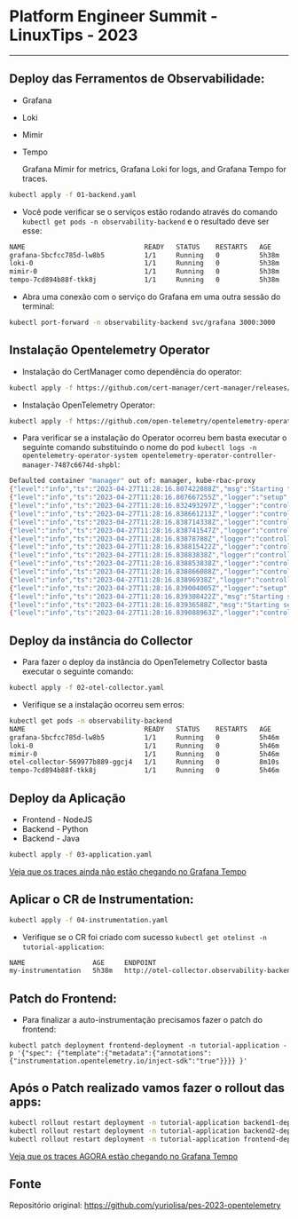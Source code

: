 # Platform Engineer Summit - LinuxTips - 2023
---
## Deploy das Ferramentos de Observabilidade:
 - Grafana
 - Loki
 - Mimir
 - Tempo
 
    Grafana Mimir for metrics, Grafana Loki for logs, and Grafana Tempo for traces.

```bash
kubectl apply -f 01-backend.yaml
````
- Você pode verificar se o serviços estão rodando através do comando `kubectl get pods -n observability-backend` e o resultado deve ser esse: 
````bash
NAME                              READY   STATUS    RESTARTS   AGE
grafana-5bcfcc785d-lw8b5          1/1     Running   0          5h38m
loki-0                            1/1     Running   0          5h38m
mimir-0                           1/1     Running   0          5h38m
tempo-7cd894b88f-tkk8j            1/1     Running   0          5h38m
````
- Abra uma conexão com o serviço do Grafana em uma outra sessão do terminal: 

````bash
kubectl port-forward -n observability-backend svc/grafana 3000:3000
`````
## Instalação Opentelemetry Operator

- Instalação do CertManager como dependência do operator: 

````bash
kubectl apply -f https://github.com/cert-manager/cert-manager/releases/download/v1.11.0/cert-manager.yaml
`````

- Instalação  OpenTelemetry Operator:
````bash
kubectl apply -f https://github.com/open-telemetry/opentelemetry-operator/releases/download/v0.74.0/opentelemetry-operator.yaml
````

- Para verificar se a instalação do Operator ocorreu bem basta executar o seguinte comando substituindo o nome do pod `kubectl logs -n opentelemetry-operator-system opentelemetry-operator-controller-manager-7487c6674d-shpbl`: 

````bash
Defaulted container "manager" out of: manager, kube-rbac-proxy
{"level":"info","ts":"2023-04-27T11:28:16.807422088Z","msg":"Starting the OpenTelemetry Operator","opentelemetry-operator":"0.74.0","opentelemetry-collector":"ghcr.io/open-telemetry/opentelemetry-collector-releases/opentelemetry-collector:0.74.0","opentelemetry-targetallocator":"ghcr.io/open-telemetry/opentelemetry-operator/target-allocator:0.74.0","operator-opamp-bridge":"ghcr.io/open-telemetry/opentelemetry-operator/operator-opamp-bridge:0.74.0","auto-instrumentation-java":"ghcr.io/open-telemetry/opentelemetry-operator/autoinstrumentation-java:1.23.0","auto-instrumentation-nodejs":"ghcr.io/open-telemetry/opentelemetry-operator/autoinstrumentation-nodejs:0.34.0","auto-instrumentation-python":"ghcr.io/open-telemetry/opentelemetry-operator/autoinstrumentation-python:0.36b0","auto-instrumentation-dotnet":"ghcr.io/open-telemetry/opentelemetry-operator/autoinstrumentation-dotnet:0.6.0","build-date":"2023-03-29T11:22:05Z","go-version":"go1.20.2","go-arch":"arm64","go-os":"linux","labels-filter":[]}
{"level":"info","ts":"2023-04-27T11:28:16.807667255Z","logger":"setup","msg":"the env var WATCH_NAMESPACE isn't set, watching all namespaces"}
{"level":"info","ts":"2023-04-27T11:28:16.832493297Z","logger":"controller-runtime.metrics","msg":"Metrics server is starting to listen","addr":"127.0.0.1:8080"}
{"level":"info","ts":"2023-04-27T11:28:16.838661213Z","logger":"controller-runtime.builder","msg":"Registering a mutating webhook","GVK":"opentelemetry.io/v1alpha1, Kind=OpenTelemetryCollector","path":"/mutate-opentelemetry-io-v1alpha1-opentelemetrycollector"}
{"level":"info","ts":"2023-04-27T11:28:16.838714338Z","logger":"controller-runtime.webhook","msg":"Registering webhook","path":"/mutate-opentelemetry-io-v1alpha1-opentelemetrycollector"}
{"level":"info","ts":"2023-04-27T11:28:16.838741547Z","logger":"controller-runtime.builder","msg":"Registering a validating webhook","GVK":"opentelemetry.io/v1alpha1, Kind=OpenTelemetryCollector","path":"/validate-opentelemetry-io-v1alpha1-opentelemetrycollector"}
{"level":"info","ts":"2023-04-27T11:28:16.83878788Z","logger":"controller-runtime.webhook","msg":"Registering webhook","path":"/validate-opentelemetry-io-v1alpha1-opentelemetrycollector"}
{"level":"info","ts":"2023-04-27T11:28:16.838815422Z","logger":"controller-runtime.builder","msg":"Registering a mutating webhook","GVK":"opentelemetry.io/v1alpha1, Kind=Instrumentation","path":"/mutate-opentelemetry-io-v1alpha1-instrumentation"}
{"level":"info","ts":"2023-04-27T11:28:16.83883838Z","logger":"controller-runtime.webhook","msg":"Registering webhook","path":"/mutate-opentelemetry-io-v1alpha1-instrumentation"}
{"level":"info","ts":"2023-04-27T11:28:16.838853838Z","logger":"controller-runtime.builder","msg":"Registering a validating webhook","GVK":"opentelemetry.io/v1alpha1, Kind=Instrumentation","path":"/validate-opentelemetry-io-v1alpha1-instrumentation"}
{"level":"info","ts":"2023-04-27T11:28:16.838866088Z","logger":"controller-runtime.webhook","msg":"Registering webhook","path":"/validate-opentelemetry-io-v1alpha1-instrumentation"}
{"level":"info","ts":"2023-04-27T11:28:16.83896938Z","logger":"controller-runtime.webhook","msg":"Registering webhook","path":"/mutate-v1-pod"}
{"level":"info","ts":"2023-04-27T11:28:16.839004005Z","logger":"setup","msg":"starting manager"}
{"level":"info","ts":"2023-04-27T11:28:16.839308422Z","msg":"Starting server","path":"/metrics","kind":"metrics","addr":"127.0.0.1:8080"}
{"level":"info","ts":"2023-04-27T11:28:16.83936588Z","msg":"Starting server","kind":"health probe","addr":"[::]:8081"}
{"level":"info","ts":"2023-04-27T11:28:16.839088963Z","logger":"controller-runtime.webhook.webhooks","msg":"Starting webhook server"}
````


## Deploy da instância do Collector
- Para fazer o deploy da instância do OpenTelemetry Collector basta executar o seguinte comando: 

````bash
kubectl apply -f 02-otel-collector.yaml
````

- Verifique se a instalação ocorreu sem erros:
````bash
kubectl get pods -n observability-backend
NAME                              READY   STATUS    RESTARTS   AGE
grafana-5bcfcc785d-lw8b5          1/1     Running   0          5h46m
loki-0                            1/1     Running   0          5h46m
mimir-0                           1/1     Running   0          5h46m
otel-collector-569977b889-ggcj4   1/1     Running   0          8m10s
tempo-7cd894b88f-tkk8j            1/1     Running   0          5h46m
````

## Deploy da Aplicação 
  - Frontend - NodeJS
  - Backend - Python
  - Backend - Java

````bash
kubectl apply -f 03-application.yaml
````

[Veja que os traces ainda não estão chegando no Grafana Tempo](http://localhost:3000/grafana/explore?orgId=1&left=%7B%22datasource%22:%22tempo%22,%22queries%22:%5B%7B%22refId%22:%22A%22,%22datasource%22:%7B%22type%22:%22tempo%22,%22uid%22:%22tempo%22%7D,%22queryType%22:%22nativeSearch%22,%22serviceName%22:%22backend2-deployment%22%7D,%7B%22refId%22:%22B%22,%22datasource%22:%7B%22type%22:%22tempo%22,%22uid%22:%22tempo%22%7D,%22queryType%22:%22traceId%22%7D%5D,%22range%22:%7B%22from%22:%22now-1h%22,%22to%22:%22now%22%7D%7D
)

## Aplicar o CR de Instrumentation:
````bash
kubectl apply -f 04-instrumentation.yaml
````

- Verifique se o CR foi criado com sucesso `kubectl get otelinst -n tutorial-application`:
````bash
NAME                 AGE     ENDPOINT                                                             SAMPLER                    SAMPLER ARG
my-instrumentation   5h38m   http://otel-collector.observability-backend.svc.cluster.local:4317   parentbased_traceidratio   1
````

## Patch do Frontend:
- Para finalizar a auto-instrumentação precisamos fazer o patch do frontend:
````batch
kubectl patch deployment frontend-deployment -n tutorial-application -p '{"spec": {"template":{"metadata":{"annotations":{"instrumentation.opentelemetry.io/inject-sdk":"true"}}}} }'
````

## Após o Patch realizado vamos fazer o rollout das apps: 
````bash
kubectl rollout restart deployment -n tutorial-application backend1-deployment
kubectl rollout restart deployment -n tutorial-application backend2-deployment
kubectl rollout restart deployment -n tutorial-application frontend-deployment

````

[Veja que os traces AGORA estão chegando no Grafana Tempo](http://localhost:3000/grafana/explore?orgId=1&left=%7B%22datasource%22:%22tempo%22,%22queries%22:%5B%7B%22refId%22:%22A%22,%22datasource%22:%7B%22type%22:%22tempo%22,%22uid%22:%22tempo%22%7D,%22queryType%22:%22nativeSearch%22,%22serviceName%22:%22backend2-deployment%22%7D,%7B%22refId%22:%22B%22,%22datasource%22:%7B%22type%22:%22tempo%22,%22uid%22:%22tempo%22%7D,%22queryType%22:%22traceId%22%7D%5D,%22range%22:%7B%22from%22:%22now-1h%22,%22to%22:%22now%22%7D%7D
)



## Fonte

Repositório original:
<https://github.com/yuriolisa/pes-2023-opentelemetry>